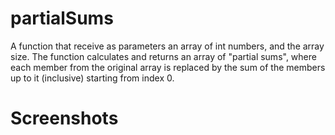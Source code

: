 # partialSums
A function that receive as parameters an array of int numbers, and the array size. The function calculates and returns an array of "partial sums", where each member from the original array is replaced by the sum of the members up to it (inclusive) starting from index 0.  

# Screenshots 
